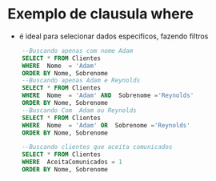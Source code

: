 # Exemplo de clausula where
* é ideal para selecionar dados especificos, fazendo filtros
```sql
    --Buscando apenas com nome Adam
    SELECT * FROM Clientes
    WHERE  Nome  = 'Adam'
    ORDER BY Nome, Sobrenome
    --Buscando apenas Adam e Reynolds
    SELECT * FROM Clientes
    WHERE  Nome  = 'Adam' AND  Sobrenome ='Reynolds'
    ORDER BY Nome, Sobrenome
    --Buscando Com  Adam ou Reynolds
    SELECT * FROM Clientes
    WHERE  Nome  = 'Adam' OR  Sobrenome ='Reynolds'
    ORDER BY Nome, Sobrenome

    --Buscando clientes que aceita comunicados
    SELECT * FROM Clientes
    WHERE  AceitaComunicados = 1
    ORDER BY Nome, Sobrenome

```
